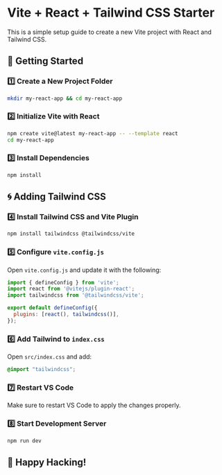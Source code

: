# Vite + React + Tailwind CSS Starter

This is a simple setup guide to create a new Vite project with React and Tailwind CSS.

## 🚀 Getting Started

### 1️⃣ Create a New Project Folder

```sh
mkdir my-react-app && cd my-react-app
```

### 2️⃣ Initialize Vite with React

```sh
npm create vite@latest my-react-app -- --template react
cd my-react-app
```

### 3️⃣ Install Dependencies

```sh
npm install
```

## 🌀 Adding Tailwind CSS

### 4️⃣ Install Tailwind CSS and Vite Plugin

```sh
npm install tailwindcss @tailwindcss/vite
```

### 5️⃣ Configure `vite.config.js`

Open `vite.config.js` and update it with the following:

```js
import { defineConfig } from 'vite';
import react from '@vitejs/plugin-react';
import tailwindcss from '@tailwindcss/vite';

export default defineConfig({
  plugins: [react(), tailwindcss()],
});
```

### 6️⃣ Add Tailwind to `index.css`

Open `src/index.css` and add:

```css
@import "tailwindcss";
```

### 7️⃣ Restart VS Code

Make sure to restart VS Code to apply the changes properly.

### 8️⃣ Start Development Server

```sh
npm run dev
```

## 🎉 Happy Hacking!

